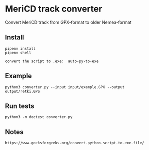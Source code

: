 # MeriCD track converter

Convert MeriCD track from GPX-format to older Nemea-format

## Install
```shell
pipenv install
pipenv shell

convert the script to .exe:  auto-py-to-exe 
```

## Example
```
python3 converter.py --input input/example.GPX --output output/retki.GPS
```

## Run tests
```
python3 -m doctest converter.py
```


## Notes
```
https://www.geeksforgeeks.org/convert-python-script-to-exe-file/
```